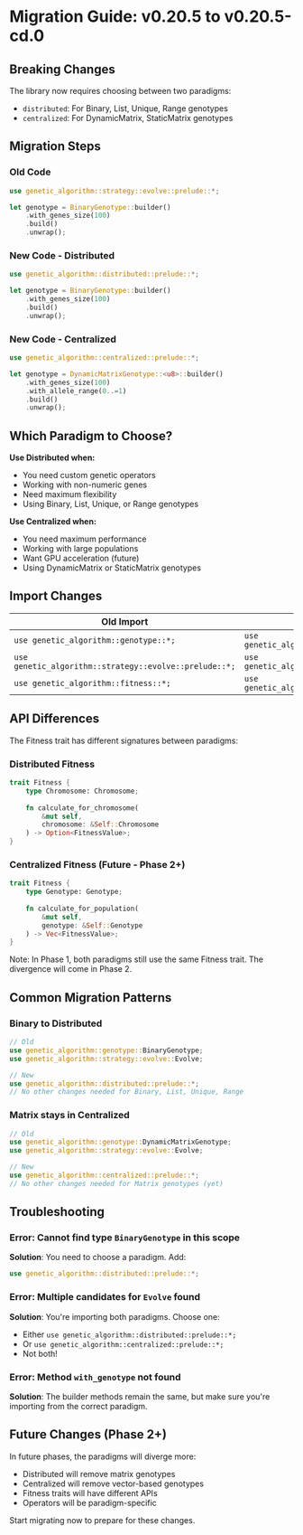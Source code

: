 # Migration Guide: v0.20.5 to v0.20.5-cd.0

## Breaking Changes

The library now requires choosing between two paradigms:
- `distributed`: For Binary, List, Unique, Range genotypes
- `centralized`: For DynamicMatrix, StaticMatrix genotypes

## Migration Steps

### Old Code
```rust
use genetic_algorithm::strategy::evolve::prelude::*;

let genotype = BinaryGenotype::builder()
    .with_genes_size(100)
    .build()
    .unwrap();
```

### New Code - Distributed
```rust
use genetic_algorithm::distributed::prelude::*;

let genotype = BinaryGenotype::builder()
    .with_genes_size(100)
    .build()
    .unwrap();
```

### New Code - Centralized
```rust
use genetic_algorithm::centralized::prelude::*;

let genotype = DynamicMatrixGenotype::<u8>::builder()
    .with_genes_size(100)
    .with_allele_range(0..=1)
    .build()
    .unwrap();
```

## Which Paradigm to Choose?

**Use Distributed when:**
- You need custom genetic operators
- Working with non-numeric genes
- Need maximum flexibility
- Using Binary, List, Unique, or Range genotypes

**Use Centralized when:**
- You need maximum performance
- Working with large populations
- Want GPU acceleration (future)
- Using DynamicMatrix or StaticMatrix genotypes

## Import Changes

| Old Import | New Import |
|------------|------------|
| `use genetic_algorithm::genotype::*;` | `use genetic_algorithm::distributed::genotype::*;` |
| `use genetic_algorithm::strategy::evolve::prelude::*;` | `use genetic_algorithm::distributed::prelude::*;` |
| `use genetic_algorithm::fitness::*;` | `use genetic_algorithm::distributed::fitness::*;` |

## API Differences

The Fitness trait has different signatures between paradigms:

### Distributed Fitness
```rust
trait Fitness {
    type Chromosome: Chromosome;
    
    fn calculate_for_chromosome(
        &mut self, 
        chromosome: &Self::Chromosome
    ) -> Option<FitnessValue>;
}
```

### Centralized Fitness (Future - Phase 2+)
```rust
trait Fitness {
    type Genotype: Genotype;
    
    fn calculate_for_population(
        &mut self, 
        genotype: &Self::Genotype
    ) -> Vec<FitnessValue>;
}
```

Note: In Phase 1, both paradigms still use the same Fitness trait. The divergence will come in Phase 2.

## Common Migration Patterns

### Binary to Distributed
```rust
// Old
use genetic_algorithm::genotype::BinaryGenotype;
use genetic_algorithm::strategy::evolve::Evolve;

// New
use genetic_algorithm::distributed::prelude::*;
// No other changes needed for Binary, List, Unique, Range
```

### Matrix stays in Centralized
```rust
// Old
use genetic_algorithm::genotype::DynamicMatrixGenotype;
use genetic_algorithm::strategy::evolve::Evolve;

// New  
use genetic_algorithm::centralized::prelude::*;
// No other changes needed for Matrix genotypes (yet)
```

## Troubleshooting

### Error: Cannot find type `BinaryGenotype` in this scope
**Solution**: You need to choose a paradigm. Add:
```rust
use genetic_algorithm::distributed::prelude::*;
```

### Error: Multiple candidates for `Evolve` found
**Solution**: You're importing both paradigms. Choose one:
- Either `use genetic_algorithm::distributed::prelude::*;`
- Or `use genetic_algorithm::centralized::prelude::*;`
- Not both!

### Error: Method `with_genotype` not found
**Solution**: The builder methods remain the same, but make sure you're importing from the correct paradigm.

## Future Changes (Phase 2+)

In future phases, the paradigms will diverge more:
- Distributed will remove matrix genotypes
- Centralized will remove vector-based genotypes
- Fitness traits will have different APIs
- Operators will be paradigm-specific

Start migrating now to prepare for these changes.